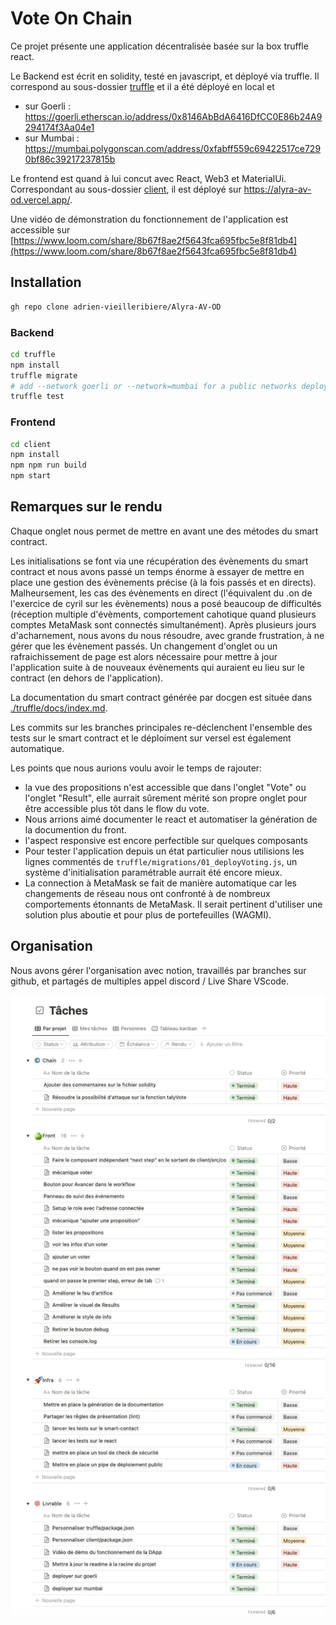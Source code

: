 # Vote On Chain

Ce projet présente une application décentralisée basée sur la box truffle react.

Le Backend est écrit en solidity, testé en javascript, et déployé via truffle. 
Il correspond au sous-dossier [truffle](./truffle) 
et il a été déployé en local et 
- sur Goerli : https://goerli.etherscan.io/address/0x8146AbBdA6416DfCC0E86b24A9294174f3Aa04e1
- sur Mumbai : https://mumbai.polygonscan.com/address/0xfabff559c69422517ce7290bf86c39217237815b

Le frontend est quand à lui concut avec React, Web3 et MaterialUi.
Correspondant au sous-dossier [client](./client), 
il est déployé sur https://alyra-av-od.vercel.app/.

Une vidéo de démonstration du fonctionnement de l'application est accessible sur 
[https://www.loom.com/share/8b67f8ae2f5643fca695fbc5e8f81db4](https://www.loom.com/share/8b67f8ae2f5643fca695fbc5e8f81db4)

## Installation
```sh
gh repo clone adrien-vieilleribiere/Alyra-AV-OD
```

### Backend
```sh
cd truffle
npm install
truffle migrate
# add --network goerli or --network=mumbai for a public networks deployment
truffle test
```

### Frontend

```sh
cd client
npm install
npm npm run build
npm start
```

## Remarques sur le rendu

Chaque onglet nous permet de mettre en avant une des métodes du smart contract.

Les initialisations se font via une récupération des évènements du smart contract et nous avons passé un temps énorme à essayer de mettre en place une gestion des évènements précise (à la fois passés et en directs). Malheursement, les cas des évènements en direct (l'équivalent du .on de l'exercice de cyril sur les évènements) nous a posé beaucoup de difficultés (réception multiple d'évèments, comportement cahotique quand plusieurs comptes MetaMask sont connectés simultanément). Après plusieurs jours d'acharnement, nous avons du nous résoudre, avec grande frustration, à ne gérer que les évènement passés. Un changement d'onglet ou un rafraichissement de page est alors nécessaire pour mettre à jour l'application suite à de nouveaux évènements qui auraient eu lieu sur le contract (en dehors de l'application).

La documentation du smart contract générée par docgen est située dans [./truffle/docs/index.md](truffle/docs/index.md).

Les commits sur les branches principales re-déclenchent l'ensemble des tests sur le smart contract et le déploiment sur versel est également automatique.

Les points que nous aurions voulu avoir le temps de rajouter: 
- la vue des propositions n'est accessible que dans l'onglet "Vote" ou l'onglet "Result", elle aurrait sûrement mérité son propre onglet pour être accessible plus tôt dans le flow du vote.
- Nous arrions aimé documenter le react et automatiser la génération de la documention du front.
- l'aspect responsive est encore perfectible sur quelques composants 
- Pour tester l'application depuis un état particulier nous utilisions les lignes commentés de `truffle/migrations/01_deployVoting.js`, un système d'initialisation paramétrable aurrait été encore mieux.
- La connection à MetaMask se fait de manière automatique car les changements de réseau nous ont confronté à de nombreux comportements étonnants de MetaMask. Il serait pertinent d'utiliser une solution plus aboutie et pour plus de portefeuilles (WAGMI).

## Organisation
Nous avons gérer l'organisation avec notion, travaillés par branches sur github, et partagés de multiples appel discord / Live Share VScode.

 ![in memory of AV_OD Notion](truffle/docs/notion-organisation-AV-OD.png)
